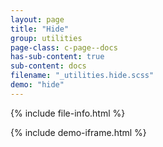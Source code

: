 ```yaml
---
layout: page
title: "Hide"
group: utilities
page-class: c-page--docs
has-sub-content: true
sub-content: docs
filename: "_utilities.hide.scss"
demo: "hide"
---
```


{% include file-info.html %}



{% include demo-iframe.html %}
